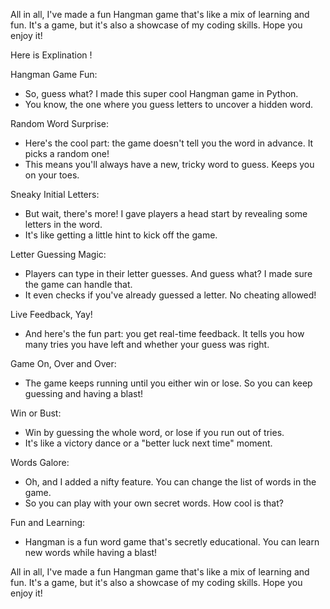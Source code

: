 All in all, I've made a fun Hangman game that's like a mix of learning and fun. It's a game, but it's also a showcase of my coding skills. Hope you enjoy it!

Here is Explination !

Hangman Game Fun:
- So, guess what? I made this super cool Hangman game in Python.
- You know, the one where you guess letters to uncover a hidden word.

Random Word Surprise:
- Here's the cool part: the game doesn't tell you the word in advance. It picks a random one!
- This means you'll always have a new, tricky word to guess. Keeps you on your toes.

Sneaky Initial Letters:
- But wait, there's more! I gave players a head start by revealing some letters in the word.
- It's like getting a little hint to kick off the game.

Letter Guessing Magic:
- Players can type in their letter guesses. And guess what? I made sure the game can handle that.
- It even checks if you've already guessed a letter. No cheating allowed!

Live Feedback, Yay!
- And here's the fun part: you get real-time feedback. It tells you how many tries you have left and whether your guess was right.

Game On, Over and Over:
- The game keeps running until you either win or lose. So you can keep guessing and having a blast!

Win or Bust:
- Win by guessing the whole word, or lose if you run out of tries.
- It's like a victory dance or a "better luck next time" moment.

Words Galore:
- Oh, and I added a nifty feature. You can change the list of words in the game.
- So you can play with your own secret words. How cool is that?

Fun and Learning:
- Hangman is a fun word game that's secretly educational. You can learn new words while having a blast!

All in all, I've made a fun Hangman game that's like a mix of learning and fun. It's a game, but it's also a showcase of my coding skills. Hope you enjoy it!
